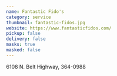 ```yaml
---
name: Fantastic Fido's
category: service
thumbnail: fantastic-fidos.jpg
website: https://www.fantasticfidos.com/
pickup: false
delivery: false
masks: true
masked: false
---
```

6108 N. Belt Highway, 364-0988